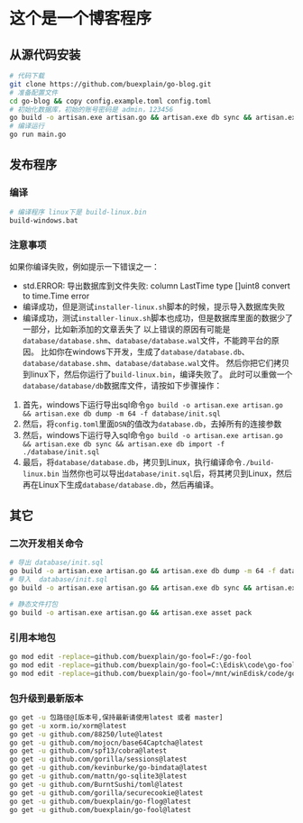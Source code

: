 # 这个是一个博客程序

## 从源代码安装

```bash
# 代码下载
git clone https://github.com/buexplain/go-blog.git
# 准备配置文件
cd go-blog && copy config.example.toml config.toml
# 初始化数据库，初始的账号密码是 admin，123456
go build -o artisan.exe artisan.go && artisan.exe db sync && artisan.exe db import -f ./database/init.sql
# 编译运行
go run main.go
```

## 发布程序

### 编译

```bash
# 编译程序 linux下是 build-linux.bin
build-windows.bat
```

### 注意事项
如果你编译失败，例如提示一下错误之一：
* std.ERROR: 导出数据库到文件失败: column LastTime type []uint8 convert to time.Time error
* 编译成功，但是测试`installer-linux.sh`脚本的时候，提示导入数据库失败
* 编译成功，测试`installer-linux.sh`脚本也成功，但是数据库里面的数据少了一部分，比如新添加的文章丢失了
以上错误的原因有可能是`database/database.shm`、`database/database.wal`文件，不能跨平台的原因。
比如你在windows下开发，生成了`database/database.db`、`database/database.shm`、`database/database.wal`文件。
然后你把它们拷贝到linux下，然后你运行了`build-linux.bin`，编译失败了。
此时可以重做一个`database/database/db`数据库文件，请按如下步骤操作：
1. 首先，windows下运行导出sql命令`go build -o artisan.exe artisan.go && artisan.exe db dump -m 64 -f database/init.sql`
2. 然后，将`config.toml`里面`DSN`的值改为`database.db`，去掉所有的连接参数
3. 然后，windows下运行导入sql命令`go build -o artisan.exe artisan.go && artisan.exe db sync && artisan.exe db import -f ./database/init.sql`
4. 最后，将`database/database.db`，拷贝到Linux，执行编译命令`./build-linux.bin`
当然你也可以导出`database/init.sql`后，将其拷贝到Linux，然后再在Linux下生成`database/database.db`，然后再编译。

## 其它

### 二次开发相关命令
```bash
# 导出 database/init.sql
go build -o artisan.exe artisan.go && artisan.exe db dump -m 64 -f database/init.sql
# 导入  database/init.sql
go build -o artisan.exe artisan.go && artisan.exe db sync && artisan.exe db import -f ./database/init.sql

# 静态文件打包
go build -o artisan.exe artisan.go && artisan.exe asset pack
```

### 引用本地包
```bash
go mod edit -replace=github.com/buexplain/go-fool=F:/go-fool
go mod edit -replace=github.com/buexplain/go-fool=C:\Edisk\code\go-fool
go mod edit -replace=github.com/buexplain/go-fool=/mnt/winEdisk/code/go-fool
```

### 包升级到最新版本
```bash
go get -u 包路径@[版本号,保持最新请使用latest 或者 master]
go get -u xorm.io/xorm@latest
go get -u github.com/88250/lute@latest
go get -u github.com/mojocn/base64Captcha@latest
go get -u github.com/spf13/cobra@latest
go get -u github.com/gorilla/sessions@latest
go get -u github.com/kevinburke/go-bindata@latest
go get -u github.com/mattn/go-sqlite3@latest
go get -u github.com/BurntSushi/toml@latest
go get -u github.com/gorilla/securecookie@latest
go get -u github.com/buexplain/go-flog@latest
go get -u github.com/buexplain/go-fool@latest
```
